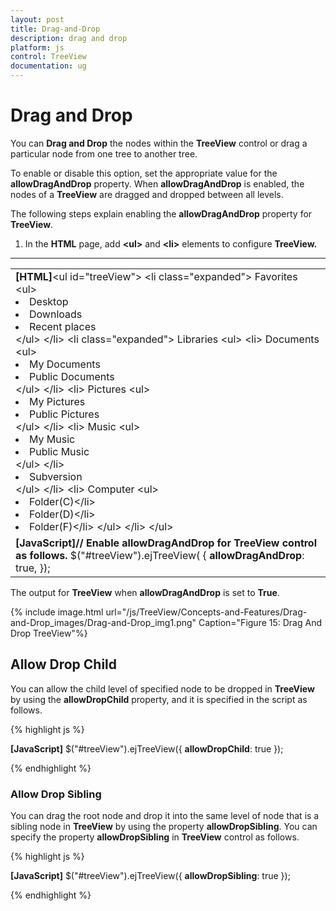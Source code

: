 ```yaml
---
layout: post
title: Drag-and-Drop
description: drag and drop
platform: js
control: TreeView
documentation: ug
---
```


# Drag and Drop

You can **Drag and Drop** the nodes within the **TreeView** control or drag a particular node from one tree to another tree.

To enable or disable this option, set the appropriate value for the **allowDragAndDrop** property. When **allowDragAndDrop** is enabled, the nodes of a **TreeView** are dragged and dropped between all levels. 

The following steps explain enabling the **allowDragAndDrop** property for **TreeView**.

1. In the **HTML** page, add **&lt;ul&gt;** and **&lt;li&gt;** elements to configure **TreeView.**

****

<table>
<tr>
<td>
<b>[HTML]</b>&lt;ul id="treeView"&gt;        &lt;li class="expanded"&gt;            Favorites            &lt;ul&gt;                <li>Desktop</li>                <li>Downloads</li>                <li>Recent places</li>            &lt;/ul&gt;        &lt;/li&gt;        &lt;li class="expanded"&gt;            Libraries            &lt;ul&gt;                &lt;li&gt;                    Documents                    &lt;ul&gt;                        <li>My Documents</li>                        <li>Public Documents</li>                    &lt;/ul&gt;                &lt;/li&gt;                &lt;li&gt;                    Pictures                    &lt;ul&gt;                        <li>My Pictures</li>                        <li>Public Pictures</li>                    &lt;/ul&gt;                &lt;/li&gt;                &lt;li&gt;                    Music                    &lt;ul&gt;                        <li>My Music</li>                        <li>Public Music</li>                    &lt;/ul&gt;                &lt;/li&gt;                <li>Subversion</li>            &lt;/ul&gt;        &lt;/li&gt;        &lt;li&gt;            Computer            &lt;ul&gt;                <li>Folder(C)&lt;/li&gt;                <li>Folder(D)&lt;/li&gt;                <li>Folder(F)&lt;/li&gt;            &lt;/ul&gt;        &lt;/li&gt;    &lt;/ul&gt;</td></tr>
<tr>
<td>
          <b>[JavaScript]</b><b>// Enable allowDragAndDrop for TreeView control as follows.</b>            $("#treeView").ejTreeView(              {              <b>allowDragAndDrop</b>: true,               });</td></tr>
</table>


The output for **TreeView** when **allowDragAndDrop** is set to **True**.



























{% include image.html url="/js/TreeView/Concepts-and-Features/Drag-and-Drop_images/Drag-and-Drop_img1.png" Caption="Figure 15: Drag And Drop TreeView"%}

## Allow Drop Child

You can allow the child level of specified node to be dropped in **TreeView** by using the **allowDropChild** property, and it is specified in the script as follows.



{% highlight js %}

**[JavaScript]**
    $("#treeView").ejTreeView({ **allowDropChild**: true });



{% endhighlight %}

### Allow Drop Sibling

You can drag the root node and drop it into the same level of node that is a sibling node in **TreeView** by using the property **allowDropSibling**. You can specify the property **allowDropSibling** in **TreeView** control as follows.



{% highlight js %}

**[JavaScript]**
    $("#treeView").ejTreeView({ **allowDropSibling**: true });



{% endhighlight %}



